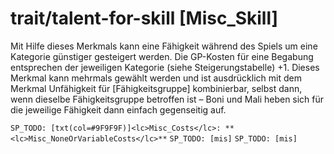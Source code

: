 # <lc>trait/talent-for-skill</lc> [<lc>Misc_Skill</lc>]

Mit Hilfe dieses Merkmals kann eine Fähigkeit während des Spiels um eine Kategorie günstiger gesteigert werden. Die GP-Kosten für eine Begabung entsprechen der jeweiligen Kategorie (siehe Steigerungstabelle) +1. Dieses Merkmal kann mehrmals gewählt werden und ist ausdrücklich mit dem Merkmal Unfähigkeit für [Fähigkeitsgruppe] kombinierbar, selbst dann, wenn dieselbe Fähigkeitsgruppe betroffen ist – Boni und Mali heben sich für die jeweilige Fähigkeit dann einfach gegenseitig auf.

`SP_TODO: [txt(col=#9F9F9F)]<lc>Misc_Costs</lc>: **<lc>Misc_NoneOrVariableCosts</lc>**`
`SP_TODO: [mis]`
`SP_TODO: [mis]`